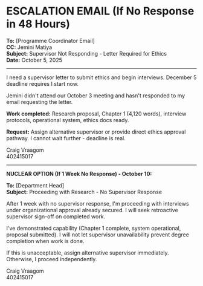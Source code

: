 # ESCALATION EMAIL (If No Response in 48 Hours)

**To:** [Programme Coordinator Email]  
**CC:** Jemini Matiya  
**Subject:** Supervisor Not Responding - Letter Required for Ethics  
**Date:** October 5, 2025

---

I need a supervisor letter to submit ethics and begin interviews. December 5 deadline requires I start now.

Jemini didn't attend our October 3 meeting and hasn't responded to my email requesting the letter.

**Work completed:** Research proposal, Chapter 1 (4,120 words), interview protocols, operational system, ethics docs ready.

**Request:** Assign alternative supervisor or provide direct ethics approval pathway. I cannot wait further - deadline is real.

Craig Vraagom  
402415017

---

**NUCLEAR OPTION (If 1 Week No Response) - October 10:**

**To:** [Department Head]  
**Subject:** Proceeding with Research - No Supervisor Response  

After 1 week with no supervisor response, I'm proceeding with interviews under organizational approval already secured. I will seek retroactive supervisor sign-off on completed work.

I've demonstrated capability (Chapter 1 complete, system operational, proposal submitted). I will not let supervisor unavailability prevent degree completion when work is done.

If this is unacceptable, assign alternative supervisor immediately. Otherwise, I proceed independently.

Craig Vraagom  
402415017
